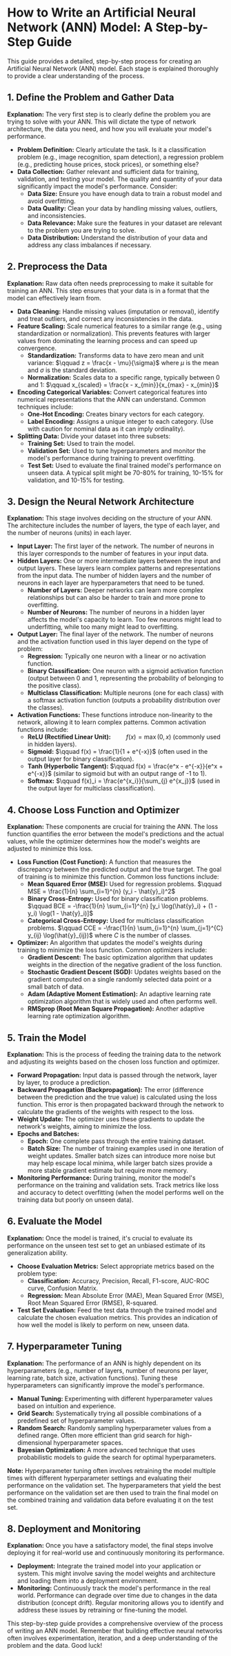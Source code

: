 # How to Write an Artificial Neural Network (ANN) Model: A Step-by-Step Guide

This guide provides a detailed, step-by-step process for creating an Artificial Neural Network (ANN) model. Each stage is explained thoroughly to provide a clear understanding of the process.

## 1. Define the Problem and Gather Data

**Explanation:**
The very first step is to clearly define the problem you are trying to solve with your ANN. This will dictate the type of network architecture, the data you need, and how you will evaluate your model's performance.

* **Problem Definition:** Clearly articulate the task. Is it a classification problem (e.g., image recognition, spam detection), a regression problem (e.g., predicting house prices, stock prices), or something else?
* **Data Collection:** Gather relevant and sufficient data for training, validation, and testing your model. The quality and quantity of your data significantly impact the model's performance. Consider:
    * **Data Size:** Ensure you have enough data to train a robust model and avoid overfitting.
    * **Data Quality:** Clean your data by handling missing values, outliers, and inconsistencies.
    * **Data Relevance:** Make sure the features in your dataset are relevant to the problem you are trying to solve.
    * **Data Distribution:** Understand the distribution of your data and address any class imbalances if necessary.

## 2. Preprocess the Data

**Explanation:**
Raw data often needs preprocessing to make it suitable for training an ANN. This step ensures that your data is in a format that the model can effectively learn from.

* **Data Cleaning:** Handle missing values (imputation or removal), identify and treat outliers, and correct any inconsistencies in the data.
* **Feature Scaling:** Scale numerical features to a similar range (e.g., using standardization or normalization). This prevents features with larger values from dominating the learning process and can speed up convergence.
    * **Standardization:** Transforms data to have zero mean and unit variance:
        $\qquad z = \frac{x - \mu}{\sigma}$
        where $\mu$ is the mean and $\sigma$ is the standard deviation.
    * **Normalization:** Scales data to a specific range, typically between 0 and 1:
        $\qquad x_{scaled} = \frac{x - x_{min}}{x_{max} - x_{min}}$
* **Encoding Categorical Variables:** Convert categorical features into numerical representations that the ANN can understand. Common techniques include:
    * **One-Hot Encoding:** Creates binary vectors for each category.
    * **Label Encoding:** Assigns a unique integer to each category. (Use with caution for nominal data as it can imply ordinality).
* **Splitting Data:** Divide your dataset into three subsets:
    * **Training Set:** Used to train the model.
    * **Validation Set:** Used to tune hyperparameters and monitor the model's performance during training to prevent overfitting.
    * **Test Set:** Used to evaluate the final trained model's performance on unseen data. A typical split might be 70-80% for training, 10-15% for validation, and 10-15% for testing.

## 3. Design the Neural Network Architecture

**Explanation:**
This stage involves deciding on the structure of your ANN. The architecture includes the number of layers, the type of each layer, and the number of neurons (units) in each layer.

* **Input Layer:** The first layer of the network. The number of neurons in this layer corresponds to the number of features in your input data.
* **Hidden Layers:** One or more intermediate layers between the input and output layers. These layers learn complex patterns and representations from the input data. The number of hidden layers and the number of neurons in each layer are hyperparameters that need to be tuned.
    * **Number of Layers:** Deeper networks can learn more complex relationships but can also be harder to train and more prone to overfitting.
    * **Number of Neurons:** The number of neurons in a hidden layer affects the model's capacity to learn. Too few neurons might lead to underfitting, while too many might lead to overfitting.
* **Output Layer:** The final layer of the network. The number of neurons and the activation function used in this layer depend on the type of problem:
    * **Regression:** Typically one neuron with a linear or no activation function.
    * **Binary Classification:** One neuron with a sigmoid activation function (output between 0 and 1, representing the probability of belonging to the positive class).
    * **Multiclass Classification:** Multiple neurons (one for each class) with a softmax activation function (outputs a probability distribution over the classes).
* **Activation Functions:** These functions introduce non-linearity to the network, allowing it to learn complex patterns. Common activation functions include:
    * **ReLU (Rectified Linear Unit):** $\qquad f(x) = \max(0, x)$ (commonly used in hidden layers).
    * **Sigmoid:** $\qquad f(x) = \frac{1}{1 + e^{-x}}$ (often used in the output layer for binary classification).
    * **Tanh (Hyperbolic Tangent):** $\qquad f(x) = \frac{e^x - e^{-x}}{e^x + e^{-x}}$ (similar to sigmoid but with an output range of -1 to 1).
    * **Softmax:** $\qquad f(x)_i = \frac{e^{x_i}}{\sum_{j} e^{x_j}}$ (used in the output layer for multiclass classification).

## 4. Choose Loss Function and Optimizer

**Explanation:**
These components are crucial for training the ANN. The loss function quantifies the error between the model's predictions and the actual values, while the optimizer determines how the model's weights are adjusted to minimize this loss.

* **Loss Function (Cost Function):** A function that measures the discrepancy between the predicted output and the true target. The goal of training is to minimize this function. Common loss functions include:
    * **Mean Squared Error (MSE):** Used for regression problems.
        $\qquad MSE = \frac{1}{n} \sum_{i=1}^{n} (y_i - \hat{y}_i)^2$
    * **Binary Cross-Entropy:** Used for binary classification problems.
        $\qquad BCE = -\frac{1}{n} \sum_{i=1}^{n} [y_i \log(\hat{y}_i) + (1 - y_i) \log(1 - \hat{y}_i)]$
    * **Categorical Cross-Entropy:** Used for multiclass classification problems.
        $\qquad CCE = -\frac{1}{n} \sum_{i=1}^{n} \sum_{j=1}^{C} y_{ij} \log(\hat{y}_{ij})$
        where $C$ is the number of classes.
* **Optimizer:** An algorithm that updates the model's weights during training to minimize the loss function. Common optimizers include:
    * **Gradient Descent:** The basic optimization algorithm that updates weights in the direction of the negative gradient of the loss function.
    * **Stochastic Gradient Descent (SGD):** Updates weights based on the gradient computed on a single randomly selected data point or a small batch of data.
    * **Adam (Adaptive Moment Estimation):** An adaptive learning rate optimization algorithm that is widely used and often performs well.
    * **RMSprop (Root Mean Square Propagation):** Another adaptive learning rate optimization algorithm.

## 5. Train the Model

**Explanation:**
This is the process of feeding the training data to the network and adjusting its weights based on the chosen loss function and optimizer.

* **Forward Propagation:** Input data is passed through the network, layer by layer, to produce a prediction.
* **Backward Propagation (Backpropagation):** The error (difference between the prediction and the true value) is calculated using the loss function. This error is then propagated backward through the network to calculate the gradients of the weights with respect to the loss.
* **Weight Update:** The optimizer uses these gradients to update the network's weights, aiming to minimize the loss.
* **Epochs and Batches:**
    * **Epoch:** One complete pass through the entire training dataset.
    * **Batch Size:** The number of training examples used in one iteration of weight updates. Smaller batch sizes can introduce more noise but may help escape local minima, while larger batch sizes provide a more stable gradient estimate but require more memory.
* **Monitoring Performance:** During training, monitor the model's performance on the training and validation sets. Track metrics like loss and accuracy to detect overfitting (when the model performs well on the training data but poorly on unseen data).

## 6. Evaluate the Model

**Explanation:**
Once the model is trained, it's crucial to evaluate its performance on the unseen test set to get an unbiased estimate of its generalization ability.

* **Choose Evaluation Metrics:** Select appropriate metrics based on the problem type:
    * **Classification:** Accuracy, Precision, Recall, F1-score, AUC-ROC curve, Confusion Matrix.
    * **Regression:** Mean Absolute Error (MAE), Mean Squared Error (MSE), Root Mean Squared Error (RMSE), R-squared.
* **Test Set Evaluation:** Feed the test data through the trained model and calculate the chosen evaluation metrics. This provides an indication of how well the model is likely to perform on new, unseen data.

## 7. Hyperparameter Tuning

**Explanation:**
The performance of an ANN is highly dependent on its hyperparameters (e.g., number of layers, number of neurons per layer, learning rate, batch size, activation functions). Tuning these hyperparameters can significantly improve the model's performance.

* **Manual Tuning:** Experimenting with different hyperparameter values based on intuition and experience.
* **Grid Search:** Systematically trying all possible combinations of a predefined set of hyperparameter values.
* **Random Search:** Randomly sampling hyperparameter values from a defined range. Often more efficient than grid search for high-dimensional hyperparameter spaces.
* **Bayesian Optimization:** A more advanced technique that uses probabilistic models to guide the search for optimal hyperparameters.

**Note:** Hyperparameter tuning often involves retraining the model multiple times with different hyperparameter settings and evaluating their performance on the validation set. The hyperparameters that yield the best performance on the validation set are then used to train the final model on the combined training and validation data before evaluating it on the test set.

## 8. Deployment and Monitoring

**Explanation:**
Once you have a satisfactory model, the final steps involve deploying it for real-world use and continuously monitoring its performance.

* **Deployment:** Integrate the trained model into your application or system. This might involve saving the model weights and architecture and loading them into a deployment environment.
* **Monitoring:** Continuously track the model's performance in the real world. Performance can degrade over time due to changes in the data distribution (concept drift). Regular monitoring allows you to identify and address these issues by retraining or fine-tuning the model.

This step-by-step guide provides a comprehensive overview of the process of writing an ANN model. Remember that building effective neural networks often involves experimentation, iteration, and a deep understanding of the problem and the data. Good luck!

